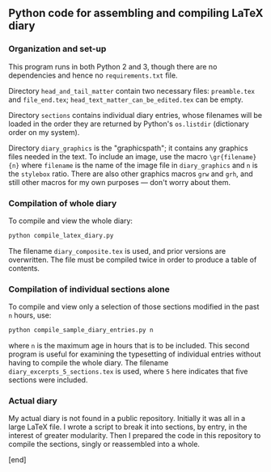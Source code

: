 ## Python code for assembling and compiling LaTeX diary

### Organization and set-up

This program runs in both Python 2 and 3, though there are no dependencies and hence no `requirements.txt` file. 

Directory `head_and_tail_matter` contain two necessary files: `preamble.tex` and `file_end.tex`; `head_text_matter_can_be_edited.tex` can be empty.

Directory `sections` contains individual diary entries, whose filenames will be loaded in the order they are returned by Python's `os.listdir` (dictionary order on my system).

Directory `diary_graphics` is the "graphicspath"; it contains any graphics files needed in the text. To include an image, use the macro `\gr{filename}{n}` where `filename` is the name of the image file in `diary_graphics` and `n` is the `stylebox` ratio. There are also other graphics macros `grw` and `grh`, and still other macros for my own purposes — don't worry about them.

### Compilation of whole diary

To compile and view the whole diary:

```bash
python compile_latex_diary.py
```

The filename `diary_composite.tex` is used, and prior versions are overwritten. The file must be compiled twice in order to produce a table of contents.

### Compilation of individual sections alone

To compile and view only a selection of those sections modified in the past `n` hours, use:

```bash
python compile_sample_diary_entries.py n
```

where `n` is the maximum age in hours that is to be included. This second program is useful for examining the typesetting of individual entries without having to compile the whole diary. The filename `diary_excerpts_5_sections.tex` is used, where `5` here indicates that five sections were included.

### Actual diary

My actual diary is not found in a public repository. Initially it was all in a large LaTeX file. I wrote a script to break it into sections, by entry, in the interest of greater modularity. Then I prepared the code in this repository to compile the sections, singly or reassembled into a whole.

[end]
